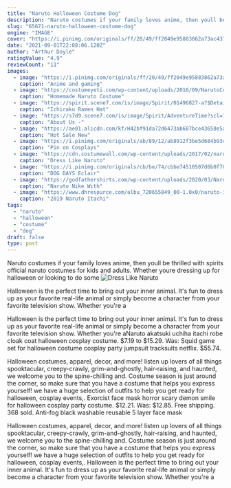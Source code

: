 ```yaml
---
title: "Naruto Halloween Costume Dog"
description: "Naruto costumes if your family loves anime, then youll be thrilled with spirits official naruto costumes for kids and adults. Whether youre dressing up for halloween or looking to do some"
slug: "65671-naruto-halloween-costume-dog"
engine: "IMAGE"
cover: "https://i.pinimg.com/originals/ff/20/49/ff2049e95883862a73ac437ab54dd16b.jpg"
date: "2021-09-01T22:08:06.120Z"
author: "Arthur Doyle"
ratingValue: "4.9"
reviewCount: "11"
images:
  - image: "https://i.pinimg.com/originals/ff/20/49/ff2049e95883862a73ac437ab54dd16b.jpg"
    caption: "Anime and gaming"
  - image: "https://costumeyeti.com/wp-content/uploads/2016/09/NarutoCostume.jpg"
    caption: "Homemade Naruto Costume"
  - image: "https://spirit.scene7.com/is/image/Spirit/01496827-a?$Detail$"
    caption: "Ichiraku Ramen Hat"
  - image: "https://s7d9.scene7.com/is/image/Spirit/AdventureTime?scl=1.2"
    caption: "About Us -"
  - image: "https://ae01.alicdn.com/kf/H42bf91da72d6473ab687bce43658e5ab4/Hot-Sale-New-Custom-Made-cat-mascot-costume-44-cats-Mascot-Costume-For-Adult-Free-Shipping.jpg"
    caption: "Hot Sale New"
  - image: "https://i.pinimg.com/originals/ab/89/12/ab8912f3be5d684b93c8d9a26edec816.jpg"
    caption: "Pin on Cosplays"
  - image: "https://cdn.costumewall.com/wp-content/uploads/2017/02/naruto.jpg"
    caption: "Dress Like Naruto"
  - image: "https://i.pinimg.com/originals/cb/be/74/cbbe74510507d6b0f7826c1a8c7ea617.jpg"
    caption: "DOG DAYS Eclair"
  - image: "https://godfathershirts.com/wp-content/uploads/2020/03/Naruto-Nike-With-Sasuke-Adidas-shirt-2.jpg"
    caption: "Naruto Nike With"
  - image: "https://www.dhresource.com/albu_720655849_00-1.0x0/naruto-itachi-uchiha-akatsuki-red-clouds.jpg"
    caption: "2019 Naruto Itachi"
tags:
  - "naruto"
  - "halloween"
  - "costume"
  - "dog"
draft: false
type: post
---
```


Naruto costumes if your family loves anime, then youll be thrilled with spirits official naruto costumes for kids and adults. Whether youre dressing up for halloween or looking to do some
![Dress Like Naruto](https://cdn.costumewall.com/wp-content/uploads/2017/02/naruto.jpg "Dress Like Naruto")

Halloween is the perfect time to bring out your inner animal. It&#39;s fun to dress up as your favorite real-life animal or simply become a character from your favorite television show. Whether you&#39;re a
<!--inArticleAds-->

<!--galleryOne-->

Halloween is the perfect time to bring out your inner animal. It's fun to dress up as your favorite real-life animal or simply become a character from your favorite television show. Whether you're aNaruto akatsuki uchiha itachi robe cloak coat halloween cosplay costume. $7.19 to $15.29. Was:  Squid game set for halloween costume cosplay party jumpsuit tracksuits netflix. $55.74.
<!--inArticleAds-->

<!--galleryTwo-->

Halloween costumes, apparel, decor, and more! listen up lovers of all things spooktacular, creepy-crawly, grim-and-ghostly, hair-raising, and haunted, we welcome you to the spine-chilling and. Costume season is just around the corner, so make sure that you have a costume that helps you express yourself! we have a huge selection of outfits to help you get ready for halloween, cosplay events,. Exorcist face mask horror scary demon smile for halloween cosplay party costume. $12.21. Was: $12.85. Free shipping. 368 sold. Anti-fog black washable reusable 5 layer face mask
<!--galleryThree-->

Halloween costumes, apparel, decor, and more! listen up lovers of all things spooktacular, creepy-crawly, grim-and-ghostly, hair-raising, and haunted, we welcome you to the spine-chilling and. Costume season is just around the corner, so make sure that you have a costume that helps you express yourself! we have a huge selection of outfits to help you get ready for halloween, cosplay events,. Halloween is the perfect time to bring out your inner animal. It's fun to dress up as your favorite real-life animal or simply become a character from your favorite television show. Whether you're a